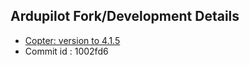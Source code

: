## Ardupilot Fork/Development Details

- [Copter: version to 4.1.5](https://github.com/nayanADTL/ardupilot/commit/1002fd6e9728466d9eeaa338505e5b50d340d315?diff=unified)
- Commit id : 1002fd6